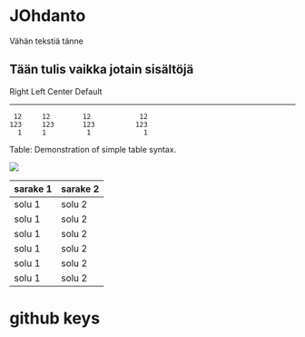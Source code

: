 JOhdanto
===============

Vähän tekstiä tänne

Tään tulis vaikka jotain sisältöjä
---------------

  Right     Left     Center     Default
-------     ------ ----------   -------
     12     12        12            12
    123     123       123          123
      1     1          1             1

Table:  Demonstration of simple table syntax.

![](http://static.yle.fi/global/api/ylefilogo.png)


| sarake 1 | sarake 2 |
| --- | ---- |
| solu 1 | solu 2 |
| solu 1 | solu 2 |
| solu 1 | solu 2 |
| solu 1 | solu 2 |
| solu 1 | solu 2 |
| solu 1 | solu 2 |


github keys
===============
